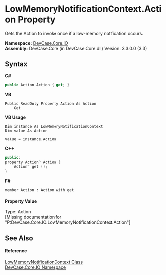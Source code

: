 # LowMemoryNotificationContext.Action Property 
 

Gets the Action to invoke once if a low-memory notification occurs.

**Namespace:**&nbsp;<a href="N_DevCase_Core_IO">DevCase.Core.IO</a><br />**Assembly:**&nbsp;DevCase.Core (in DevCase.Core.dll) Version: 3.3.0.0 (3.3)

## Syntax

**C#**<br />
``` C#
public Action Action { get; }
```

**VB**<br />
``` VB
Public ReadOnly Property Action As Action
	Get
```

**VB Usage**<br />
``` VB Usage
Dim instance As LowMemoryNotificationContext
Dim value As Action

value = instance.Action

```

**C++**<br />
``` C++
public:
property Action^ Action {
	Action^ get ();
}
```

**F#**<br />
``` F#
member Action : Action with get

```


#### Property Value
Type: Action<br />\[Missing <value> documentation for "P:DevCase.Core.IO.LowMemoryNotificationContext.Action"\]

## See Also


#### Reference
<a href="T_DevCase_Core_IO_LowMemoryNotificationContext">LowMemoryNotificationContext Class</a><br /><a href="N_DevCase_Core_IO">DevCase.Core.IO Namespace</a><br />